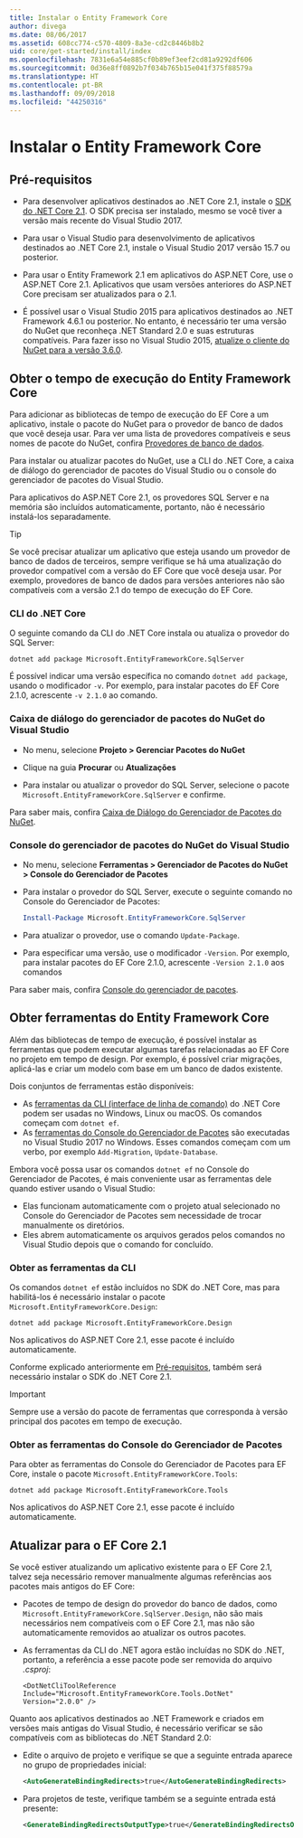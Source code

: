 ```yaml
---
title: Instalar o Entity Framework Core
author: divega
ms.date: 08/06/2017
ms.assetid: 608cc774-c570-4809-8a3e-cd2c8446b8b2
uid: core/get-started/install/index
ms.openlocfilehash: 7831e6a54e885cf0b89ef3eef2cd81a9292df606
ms.sourcegitcommit: 0d36e8ff0892b7f034b765b15e041f375f88579a
ms.translationtype: HT
ms.contentlocale: pt-BR
ms.lasthandoff: 09/09/2018
ms.locfileid: "44250316"
---
```

# <a name="installing-entity-framework-core"></a>Instalar o Entity Framework Core

## <a name="prerequisites"></a>Pré-requisitos

* Para desenvolver aplicativos destinados ao .NET Core 2.1, instale o [SDK do .NET Core 2.1](https://www.microsoft.com/net/download/core). O SDK precisa ser instalado, mesmo se você tiver a versão mais recente do Visual Studio 2017.

* Para usar o Visual Studio para desenvolvimento de aplicativos destinados ao .NET Core 2.1, instale o Visual Studio 2017 versão 15.7 ou posterior.

* Para usar o Entity Framework 2.1 em aplicativos do ASP.NET Core, use o ASP.NET Core 2.1. Aplicativos que usam versões anteriores do ASP.NET Core precisam ser atualizados para o 2.1.

* É possível usar o Visual Studio 2015 para aplicativos destinados ao .NET Framework 4.6.1 ou posterior. No entanto, é necessário ter uma versão do NuGet que reconheça .NET Standard 2.0 e suas estruturas compatíveis. Para fazer isso no Visual Studio 2015, [atualize o cliente do NuGet para a versão 3.6.0](https://www.nuget.org/downloads).

## <a name="get-the-entity-framework-core-runtime"></a>Obter o tempo de execução do Entity Framework Core

Para adicionar as bibliotecas de tempo de execução do EF Core a um aplicativo, instale o pacote do NuGet para o provedor de banco de dados que você deseja usar. Para ver uma lista de provedores compatíveis e seus nomes de pacote do NuGet, confira [Provedores de banco de dados](../../providers/index.md).

Para instalar ou atualizar pacotes do NuGet, use a CLI do .NET Core, a caixa de diálogo do gerenciador de pacotes do Visual Studio ou o console do gerenciador de pacotes do Visual Studio.

Para aplicativos do ASP.NET Core 2.1, os provedores SQL Server e na memória são incluídos automaticamente, portanto, não é necessário instalá-los separadamente.

> [!TIP]  
> Se você precisar atualizar um aplicativo que esteja usando um provedor de banco de dados de terceiros, sempre verifique se há uma atualização do provedor compatível com a versão do EF Core que você deseja usar. Por exemplo, provedores de banco de dados para versões anteriores não são compatíveis com a versão 2.1 do tempo de execução do EF Core.  

### <a name="net-core-cli"></a>CLI do .NET Core

O seguinte comando da CLI do .NET Core instala ou atualiza o provedor do SQL Server:

``` Console
dotnet add package Microsoft.EntityFrameworkCore.SqlServer
```

É possível indicar uma versão específica no comando `dotnet add package`, usando o modificador `-v`. Por exemplo, para instalar pacotes do EF Core 2.1.0, acrescente `-v 2.1.0` ao comando.

### <a name="visual-studio-nuget-package-manager-dialog"></a>Caixa de diálogo do gerenciador de pacotes do NuGet do Visual Studio

* No menu, selecione **Projeto > Gerenciar Pacotes do NuGet**

* Clique na guia **Procurar** ou **Atualizações**

* Para instalar ou atualizar o provedor do SQL Server, selecione o pacote `Microsoft.EntityFrameworkCore.SqlServer` e confirme.

Para saber mais, confira [Caixa de Diálogo do Gerenciador de Pacotes do NuGet](https://docs.microsoft.com/nuget/tools/package-manager-ui).

### <a name="visual-studio-nuget-package-manager-console"></a>Console do gerenciador de pacotes do NuGet do Visual Studio

* No menu, selecione **Ferramentas > Gerenciador de Pacotes do NuGet > Console do Gerenciador de Pacotes**

* Para instalar o provedor do SQL Server, execute o seguinte comando no Console do Gerenciador de Pacotes:

  ``` PowerShell  
  Install-Package Microsoft.EntityFrameworkCore.SqlServer
  ```
* Para atualizar o provedor, use o comando `Update-Package`.

* Para especificar uma versão, use o modificador `-Version`. Por exemplo, para instalar pacotes do EF Core 2.1.0, acrescente `-Version 2.1.0` aos comandos

Para saber mais, confira [Console do gerenciador de pacotes](https://docs.microsoft.com/nuget/tools/package-manager-console).

## <a name="get-entity-framework-core-tools"></a>Obter ferramentas do Entity Framework Core

Além das bibliotecas de tempo de execução, é possível instalar as ferramentas que podem executar algumas tarefas relacionadas ao EF Core no projeto em tempo de design. Por exemplo, é possível criar migrações, aplicá-las e criar um modelo com base em um banco de dados existente.

Dois conjuntos de ferramentas estão disponíveis:
* As [ferramentas da CLI (interface de linha de comando)](../../miscellaneous/cli/dotnet.md) do .NET Core podem ser usadas no Windows, Linux ou macOS. Os comandos começam com `dotnet ef`. 
* As [ferramentas do Console do Gerenciador de Pacotes](../../miscellaneous/cli/powershell.md) são executadas no Visual Studio 2017 no Windows. Esses comandos começam com um verbo, por exemplo `Add-Migration`, `Update-Database`.

Embora você possa usar os comandos `dotnet ef` no Console do Gerenciador de Pacotes, é mais conveniente usar as ferramentas dele quando estiver usando o Visual Studio:
* Elas funcionam automaticamente com o projeto atual selecionado no Console do Gerenciador de Pacotes sem necessidade de trocar manualmente os diretórios.  
* Eles abrem automaticamente os arquivos gerados pelos comandos no Visual Studio depois que o comando for concluído.

<a name="cli"></a>

### <a name="get-the-cli-tools"></a>Obter as ferramentas da CLI

Os comandos `dotnet ef` estão incluídos no SDK do .NET Core, mas para habilitá-los é necessário instalar o pacote `Microsoft.EntityFrameworkCore.Design`:

 ``` Console    
dotnet add package Microsoft.EntityFrameworkCore.Design 
``` 

Nos aplicativos do ASP.NET Core 2.1, esse pacote é incluído automaticamente.

Conforme explicado anteriormente em [Pré-requisitos](#prerequisites), também será necessário instalar o SDK do .NET Core 2.1.

> [!IMPORTANT]      
> Sempre use a versão do pacote de ferramentas que corresponda à versão principal dos pacotes em tempo de execução.

### <a name="get-the-package-manager-console-tools"></a>Obter as ferramentas do Console do Gerenciador de Pacotes

Para obter as ferramentas do Console do Gerenciador de Pacotes para EF Core, instale o pacote `Microsoft.EntityFrameworkCore.Tools`:

 ``` Console    
dotnet add package Microsoft.EntityFrameworkCore.Tools
``` 

Nos aplicativos do ASP.NET Core 2.1, esse pacote é incluído automaticamente.

## <a name="upgrading-to-ef-core-21"></a>Atualizar para o EF Core 2.1

Se você estiver atualizando um aplicativo existente para o EF Core 2.1, talvez seja necessário remover manualmente algumas referências aos pacotes mais antigos do EF Core:

* Pacotes de tempo de design do provedor do banco de dados, como `Microsoft.EntityFrameworkCore.SqlServer.Design`, não são mais necessários nem compatíveis com o EF Core 2.1, mas não são automaticamente removidos ao atualizar os outros pacotes.

* As ferramentas da CLI do .NET agora estão incluídas no SDK do .NET, portanto, a referência a esse pacote pode ser removida do arquivo *.csproj*:

  ```
  <DotNetCliToolReference Include="Microsoft.EntityFrameworkCore.Tools.DotNet" Version="2.0.0" />
  ```

Quanto aos aplicativos destinados ao .NET Framework e criados em versões mais antigas do Visual Studio, é necessário verificar se são compatíveis com as bibliotecas do .NET Standard 2.0:

  * Edite o arquivo de projeto e verifique se que a seguinte entrada aparece no grupo de propriedades inicial:

    ``` xml
    <AutoGenerateBindingRedirects>true</AutoGenerateBindingRedirects>
    ```

  * Para projetos de teste, verifique também se a seguinte entrada está presente:

    ``` xml
    <GenerateBindingRedirectsOutputType>true</GenerateBindingRedirectsOutputType>
    ```
